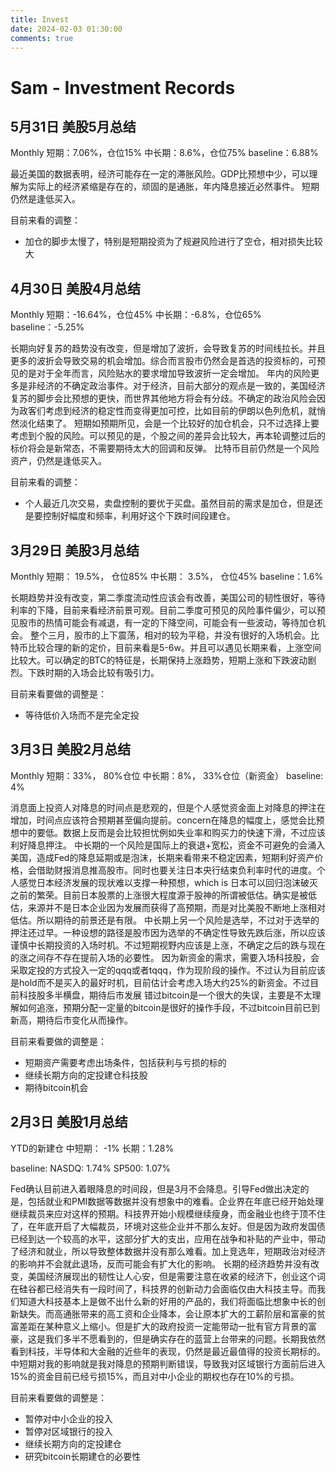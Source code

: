```yaml
---
title: Invest
date: 2024-02-03 01:30:00
comments: true
---
```



# Sam - Investment Records

## 5月31日 美股5月总结
Monthly
短期：7.06%，仓位15%
中长期：8.6%，仓位75%
baseline：6.88%

最近美国的数据表明，经济可能存在一定的滞胀风险。GDP比预想中少，可以理解为实际上的经济紧缩是存在的，顽固的是通胀，年内降息接近必然事件。
短期仍然是逢低买入。

目前来看的调整：
- 加仓的脚步太慢了，特别是短期投资为了规避风险进行了空仓，相对损失比较大


## 4月30日 美股4月总结
Monthly
短期：-16.64%，仓位45%
中长期：-6.8%，仓位65%
baseline：-5.25%

长期向好复苏的趋势没有改变，但是增加了波折，会导致复苏的时间线拉长。并且更多的波折会导致交易的机会增加。综合而言股市仍然会是首选的投资标的，可预见的是对于全年而言，风险贴水的要求增加导致波折一定会增加。
年内的风险更多是非经济的不确定政治事件。对于经济，目前大部分的观点是一致的，美国经济复苏的脚步会比预想的更快，而世界其他地方将会有分歧。不确定的政治风险会因为政客们考虑到经济的稳定性而变得更加可控，比如目前的伊朗以色列危机，就悄然淡化结束了。
短期如预期所见，会是一个比较好的加仓机会，只不过选择上要考虑到个股的风险。可以预见的是，个股之间的差异会比较大，再本轮调整过后的标价将会是新常态，不需要期待太大的回调和反弹。
比特币目前仍然是一个风险资产，仍然是逢低买入。

目前来看的调整：
- 个人最近几次交易，卖盘控制的要优于买盘。虽然目前的需求是加仓，但是还是要控制好幅度和频率，利用好这个下跌时间段建仓。


## 3月29日 美股3月总结
Monthly
短期： 19.5%， 仓位85%
中长期： 3.5%， 仓位45%
baseline：1.6%

长期趋势并没有改变，第二季度流动性应该会有改善，美国公司的韧性很好，等待利率的下降，目前来看经济前景可观。目前二季度可预见的风险事件偏少，可以预见股市的热情可能会有减退，有一定的下降空间，可能会有一些波动，等待加仓机会。
整个三月，股市的上下震荡，相对的较为平稳，并没有很好的入场机会。比特币比较合理的新的定价，目前来看是5-6w。并且可以遇见长期来看，上涨空间比较大。可以确定的BTC的特征是，长期保持上涨趋势，短期上涨和下跌波动剧烈。下跌时期的入场会比较有吸引力。

目前来看要做的调整是：
- 等待低价入场而不是完全定投


## 3月3日 美股2月总结
Monthly
短期：33%， 80%仓位
中长期：8%， 33%仓位（新资金）
baseline: 4%

消息面上投资人对降息的时间点是悲观的，但是个人感觉资金面上对降息的押注在增加，时间点应该符合预期甚至偏向提前。concern在降息的幅度上，感觉会比预想中的要低。数据上反而是会比较担忧例如失业率和购买力的快速下滑，不过应该利好降息押注。
中长期的一个风险是国际上的衰退+宽松，资金不可避免的会涌入美国，造成Fed的降息延期或是泡沫，长期来看带来不稳定因素，短期利好资产价格，会借助财报消息推高股市。同时也要关注日本央行结束负利率时代的进度。个人感觉日本经济发展的现状难以支撑一种预想，which is 日本可以回归泡沫破灭之前的繁荣。目前日本股票的上涨很大程度源于股神的所谓被低估。确实是被低估，来源并不是日本企业因为发展而获得了高预期，而是对比美股不断地上涨相对低估。所以期待的前景还是有限。
中长期上另一个风险是选举，不过对于选举的押注还过早。一种设想的路径是股市因为选举的不确定性导致先跌后涨，所以应该谨慎中长期投资的入场时机。不过短期视野内应该是上涨，不确定之后的跌与现在的涨之间存不存在提前入场的必要性。
因为新资金的需求，需要入场科技股，会采取定投的方式投入一定的qqq或者tqqq，作为现阶段的操作。不过认为目前应该是hold而不是买入的最好时机，目前估计会考虑入场大约25%的新资金。不过目前科技股多半横盘，期待后市发展
错过bitcoin是一个很大的失误，主要是不太理解如何追涨，预期分配一定量的bitcoin是很好的操作手段，不过bitcoin目前已到新高，期待后市变化从而操作。


目前来看要做的调整是：
- 短期资产需要考虑出场条件，包括获利与亏损的标的
- 继续长期方向的定投建仓科技股
- 期待bitcoin机会


## 2月3日 美股1月总结
YTD的新建仓
中短期： -1%
长期：1.28%

baseline:
NASDQ: 1.74%
SP500: 1.07%


Fed确认目前进入着眼降息的时间段，但是3月不会降息。引导Fed做出决定的是，包括就业和PMI数据等数据并没有想象中的难看。企业界在年底已经开始处理继续裁员来应对这样的预期。科技界开始小规模继续瘦身，而金融业也终于顶不住了，在年底开启了大幅裁员，环境对这些企业并不那么友好。但是因为政府发国债已经到达一个较高的水平，这部分扩大的支出，应用在战争和补贴的产业中，带动了经济和就业，所以导致整体数据并没有那么难看。加上竞选年，短期政治对经济的影响并不会就此退场，反而可能会有扩大化的影响。
长期的经济趋势并没有改变，美国经济展现出的韧性让人心安，但是需要注意在收紧的经济下，创业这个词在硅谷都已经消失有一段时间了，科技界的创新动力会面临仅由大科技主导。而我们知道大科技基本上是做不出什么新的好用的产品的，我们将面临比想象中长的创新缺失。而高通胀带来的高工资和企业降本，会让原本扩大的工薪阶层和富豪的贫富差距在某种意义上缩小。但是扩大的政府投资一定能带动一批有官方背景的富豪，这是我们多半不愿看到的，但是确实存在的蓝营上台带来的问题。长期我依然看到科技，半导体和大金融的近些年的表现，仍然是最近最值得的投资长期标的。
中短期对我的影响就是我对降息的预期判断错误，导致我对区域银行方面前后进入15%的资金目前已经亏损15%，而且对中小企业的期权也存在10%的亏损。


目前来看要做的调整是：
- 暂停对中小企业的投入
- 暂停对区域银行的投入
- 继续长期方向的定投建仓
- 研究bitcoin长期建仓的必要性




